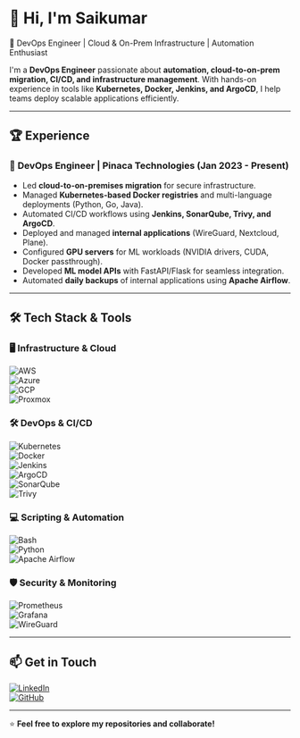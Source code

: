 # 👋 Hi, I'm Saikumar 

🚀 DevOps Engineer | Cloud & On-Prem Infrastructure | Automation Enthusiast  

I'm a **DevOps Engineer** passionate about **automation, cloud-to-on-prem migration, CI/CD, and infrastructure management**. With hands-on experience in tools like **Kubernetes, Docker, Jenkins, and ArgoCD**, I help teams deploy scalable applications efficiently.  

---

## 🏆 **Experience**  
### 🔹 **DevOps Engineer | Pinaca Technologies (Jan 2023 - Present)**  
- Led **cloud-to-on-premises migration** for secure infrastructure.  
- Managed **Kubernetes-based Docker registries** and multi-language deployments (Python, Go, Java).  
- Automated CI/CD workflows using **Jenkins, SonarQube, Trivy, and ArgoCD**.  
- Deployed and managed **internal applications** (WireGuard, Nextcloud, Plane).  
- Configured **GPU servers** for ML workloads (NVIDIA drivers, CUDA, Docker passthrough).  
- Developed **ML model APIs** with FastAPI/Flask for seamless integration.  
- Automated **daily backups** of internal applications using **Apache Airflow**.  

---

## 🛠️ **Tech Stack & Tools**  

### 🖥️ **Infrastructure & Cloud**  
![AWS](https://img.shields.io/badge/AWS-232F3E?style=for-the-badge&logo=amazon-aws&logoColor=white)  
![Azure](https://img.shields.io/badge/Azure-0078D4?style=for-the-badge&logo=microsoft-azure&logoColor=white)  
![GCP](https://img.shields.io/badge/Google%20Cloud-4285F4?style=for-the-badge&logo=google-cloud&logoColor=white)  
![Proxmox](https://img.shields.io/badge/Proxmox-E57000?style=for-the-badge&logo=proxmox&logoColor=white)  

### 🛠️ **DevOps & CI/CD**  
![Kubernetes](https://img.shields.io/badge/Kubernetes-326CE5?style=for-the-badge&logo=kubernetes&logoColor=white)  
![Docker](https://img.shields.io/badge/Docker-2496ED?style=for-the-badge&logo=docker&logoColor=white)  
![Jenkins](https://img.shields.io/badge/Jenkins-D24939?style=for-the-badge&logo=jenkins&logoColor=white)  
![ArgoCD](https://img.shields.io/badge/ArgoCD-EF5B25?style=for-the-badge&logo=argo&logoColor=white)  
![SonarQube](https://img.shields.io/badge/SonarQube-4E9BCD?style=for-the-badge&logo=sonarqube&logoColor=white)  
![Trivy](https://img.shields.io/badge/Trivy-EE0000?style=for-the-badge&logo=trivy&logoColor=white)  

### 💻 **Scripting & Automation**  
![Bash](https://img.shields.io/badge/Bash-4EAA25?style=for-the-badge&logo=gnu-bash&logoColor=white)  
![Python](https://img.shields.io/badge/Python-3776AB?style=for-the-badge&logo=python&logoColor=white)  
![Apache Airflow](https://img.shields.io/badge/Apache%20Airflow-017CEE?style=for-the-badge&logo=apache-airflow&logoColor=white)  

### 🛡️ **Security & Monitoring**  
![Prometheus](https://img.shields.io/badge/Prometheus-E6522C?style=for-the-badge&logo=prometheus&logoColor=white)  
![Grafana](https://img.shields.io/badge/Grafana-F46800?style=for-the-badge&logo=grafana&logoColor=white)  
![WireGuard](https://img.shields.io/badge/WireGuard-88171A?style=for-the-badge&logo=wireguard&logoColor=white)  

---

## 📫 **Get in Touch**  
[![LinkedIn](https://img.shields.io/badge/LinkedIn-0077B5?style=for-the-badge&logo=linkedin&logoColor=white)](https://www.linkedin.com/in/yourprofile)  
[![GitHub](https://img.shields.io/badge/GitHub-181717?style=for-the-badge&logo=github&logoColor=white)](https://github.com/yourusername)  

---

⭐ **Feel free to explore my repositories and collaborate!**  
